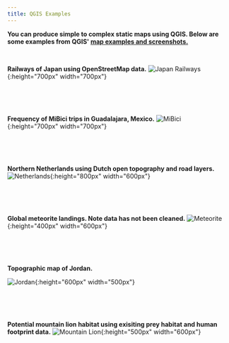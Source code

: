 ```yaml
---
title: QGIS Examples
---
```


**You can produce simple to complex static maps using QGIS. Below are some examples from QGIS' [map examples and screenshots.](https://qgis.org/en/site/about/screenshots.html)**

<br>

**Railways of Japan using OpenStreetMap data.**
![Japan Railways](/qgis/img/japan_railways.png){:height="700px" width="700px"}

<br>
  <br>
    <br>
  
**Frequency of MiBici trips in Guadalajara, Mexico.**
![MiBici](/qgis/img/guadalajara.png){:height="700px" width="700px"}

<br>
  <br>
    <br>
  
**Northern Netherlands using Dutch open topography and road layers.**
![Netherlands](/qgis/img/groningen.jpg){:height="800px" width="600px"}

<br>
  <br>
    <br>
  
**Global meteorite landings. Note data has not been cleaned.** 
![Meteorite](/qgis/img/meteorite.png){:height="400px" width="600px"}

<br>
  <br>
    <br>

**Topographic map of Jordan.**

![Jordan](/qgis/img/jordan.jpg){:height="600px" width="500px"}

<br>
  <br>
    <br>

**Potential mountain lion habitat using exisiting prey habitat and human footprint data.**
![Mountain Lion](/qgis/img/mountain_lion.jpg){:height="500px" width="600px"}
